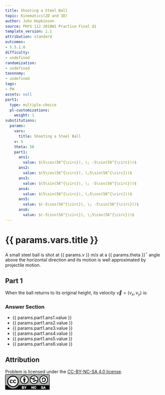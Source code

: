 ```yaml
---
title: Shooting a Steel Ball
topic: Kinematics(2D and 3D)
author: John Hopkinson
source: PHYS 112 2018W1 Practice Final Q1
template_version: 1.1
attribution: standard
outcomes:
- 5.5.1.0
difficulty:
- undefined
randomization:
- undefined
taxonomy:
- undefined
tags:
- PW
assets: null
part1:
  type: multiple-choice
  pl-customizations:
    weight: 1
substitutions:
  params:
    vars:
      title: Shooting a Steel Ball
    v: 5
    theta: 56
    part1:
      ans1:
        value: $(5\cos(56^{\circ}), \; -5\sin(56^{\circ}))$
      ans2:
        value: $(5\cos(56^{\circ}), \;5\sin(56^{\circ}))$
      ans3:
        value: $(5\sin(56^{\circ}), \; -5\cos(56^{\circ}))$
      ans4:
        value: $(5\sin(56^{\circ}), \;5\cos(56^{\circ}))$
      ans5:
        value: $(-5\cos(56^{\circ}), \; -5\sin(56^{\circ}))$
      ans6:
        value: $(-5\sin(56^{\circ}), \;5\cos(56^{\circ}))$
---
```

# {{ params.vars.title }}
A small steel ball is shot at {{ params.v }} $m/s$ at a {{ params.theta }}$^{\circ}$ angle above the horizontal direction and its motion is well approximated by projectile motion.

## Part 1

When the ball returns to its original height, its velocity $\overrightarrow{v} = (v_x, v_y)$ is:

### Answer Section

- {{ params.part1.ans1.value }}
- {{ params.part1.ans2.value }}
- {{ params.part1.ans3.value }}
- {{ params.part1.ans4.value }}
- {{ params.part1.ans5.value }}
- {{ params.part1.ans6.value }}

## Attribution

Problem is licensed under the [CC-BY-NC-SA 4.0 license](https://creativecommons.org/licenses/by-nc-sa/4.0/).<br> ![The Creative Commons 4.0 license requiring attribution-BY, non-commercial-NC, and share-alike-SA license.](https://raw.githubusercontent.com/firasm/bits/master/by-nc-sa.png)